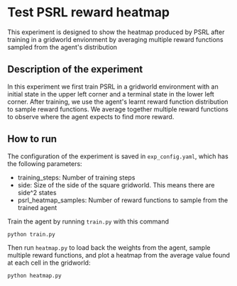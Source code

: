 # Test PSRL reward heatmap

This experiment is designed to show the heatmap produced by PSRL after training in a gridworld envionment by averaging multiple reward functions sampled from the agent's distribution

## Description of the experiment

In this experiment we first train PSRL in a gridworld environment with an initial state in the upper left corner and a terminal state in the lower left corner. After training, we use the agent's learnt reward function distribution to sample reward functions. We average together multiple reward functions to observe where the agent expects to find more reward.


## How to run

The configuration of the experiment is saved in `exp_config.yaml`, which has the following parameters:

- training_steps: Number of training steps
- side: Size of the side of the square gridworld. This means there are side^2 states
- psrl_heatmap_samples: Number of reward functions to sample from the trained agent

Train the agent by running `train.py` with this command

```bash
python train.py
```

Then run `heatmap.py` to load back the weights from the agent, sample multiple reward functions, and plot a heatmap from the average value found at each cell in the gridworld:

```bash
python heatmap.py
```